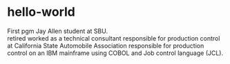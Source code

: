 # hello-world
First pgm
Jay Allen  student at SBU.  
retired  worked as a technical consultant responsible for production control at California State Automobile Association
          responsible for production control on an IBM mainframe using COBOL and Job control language (JCL).
          
